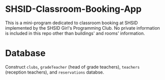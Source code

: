# SHSID-Classroom-Booking-App

This is a mini-program dedicated to classroom booking at SHSID implemented by the SHSID Girl's Programming Club. No private information is included in this repo other than buildings' and rooms' information.

# Database

Construct `clubs`, `gradeTeacher` (head of grade teachers), `teachers` (reception teachers), and `reservations` databse.
